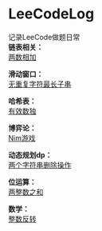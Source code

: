 # LeeCodeLog
记录LeeCode做题日常  
**链表相关：**  
[两数相加](https://github.com/FaQuQ/LeeCodeLog/tree/master/src/%E4%B8%A4%E6%95%B0%E7%9B%B8%E5%8A%A0)  
  
**滑动窗口：**  
[无重复字符最长子串](https://github.com/FaQuQ/LeeCodeLog/tree/master/src/%E6%97%A0%E9%87%8D%E5%A4%8D%E5%AD%97%E7%AC%A6%E6%9C%80%E9%95%BF%E5%AD%90%E4%B8%B2)

**哈希表：**  
[有效数独](https://github.com/FaQuQ/LeeCodeLog/tree/master/src/%E6%9C%89%E6%95%88%E6%95%B0%E7%8B%AC)

**博弈论：**  
[Nim游戏](https://github.com/FaQuQ/LeeCodeLog/tree/master/src/Nim%E6%B8%B8%E6%88%8F)

**动态规划dp：**  
[两个字符串删除操作](https://github.com/FaQuQ/LeeCodeLog/tree/master/src/两个字符串删除操作)

**位运算：**  
[两整数之和](https://github.com/FaQuQ/LeeCodeLog/tree/master/src/两整数之和)

**数学：**  
[整数反转](https://github.com/FaQuQ/LeeCodeLog/tree/master/src/整数反转)

    
    
    
    
    
    
    
    
    
    
    
    
    
